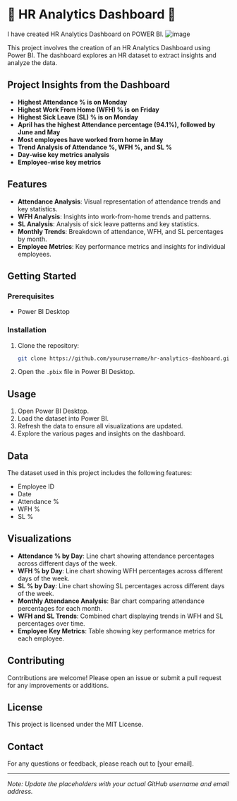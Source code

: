 # 🎯 HR Analytics Dashboard 🎯

I have created HR Analytics Dashboard on POWER BI.
![image](https://github.com/user-attachments/assets/09c0906a-49be-4f75-ada4-183450c753d3)

This project involves the creation of an HR Analytics Dashboard using Power BI. The dashboard explores an HR dataset to extract insights and analyze the data.

## Project Insights from the Dashboard

- **Highest Attendance % is on Monday**
- **Highest Work From Home (WFH) % is on Friday**
- **Highest Sick Leave (SL) % is on Monday**
- **April has the highest Attendance percentage (94.1%), followed by June and May**
- **Most employees have worked from home in May**
- **Trend Analysis of Attendance %, WFH %, and SL %**
- **Day-wise key metrics analysis**
- **Employee-wise key metrics**

## Features

- **Attendance Analysis**: Visual representation of attendance trends and key statistics.
- **WFH Analysis**: Insights into work-from-home trends and patterns.
- **SL Analysis**: Analysis of sick leave patterns and key statistics.
- **Monthly Trends**: Breakdown of attendance, WFH, and SL percentages by month.
- **Employee Metrics**: Key performance metrics and insights for individual employees.

## Getting Started

### Prerequisites

- Power BI Desktop

### Installation

1. Clone the repository:
    ```sh
    git clone https://github.com/yourusername/hr-analytics-dashboard.git
    ```
2. Open the `.pbix` file in Power BI Desktop.

## Usage

1. Open Power BI Desktop.
2. Load the dataset into Power BI.
3. Refresh the data to ensure all visualizations are updated.
4. Explore the various pages and insights on the dashboard.

## Data

The dataset used in this project includes the following features:
- Employee ID
- Date
- Attendance %
- WFH %
- SL %

## Visualizations

- **Attendance % by Day**: Line chart showing attendance percentages across different days of the week.
- **WFH % by Day**: Line chart showing WFH percentages across different days of the week.
- **SL % by Day**: Line chart showing SL percentages across different days of the week.
- **Monthly Attendance Analysis**: Bar chart comparing attendance percentages for each month.
- **WFH and SL Trends**: Combined chart displaying trends in WFH and SL percentages over time.
- **Employee Key Metrics**: Table showing key performance metrics for each employee.

## Contributing

Contributions are welcome! Please open an issue or submit a pull request for any improvements or additions.

## License

This project is licensed under the MIT License.

## Contact

For any questions or feedback, please reach out to [your email].

---

*Note: Update the placeholders with your actual GitHub username and email address.*

